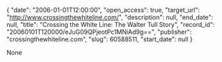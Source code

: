 {
  "date": "2006-01-01T12:00:00", 
  "open_access": true, 
  "target_url": "http://www.crossingthewhiteline.com/", 
  "description": null, 
  "end_date": null, 
  "title": "Crossing the White Line: The Walter Tull Story", 
  "record_id": "20060101T120000/eJuG09QPjeotPc1MNiAd9g==", 
  "publisher": "crossingthewhiteline.com", 
  "slug": 60588511, 
  "start_date": null
}

None